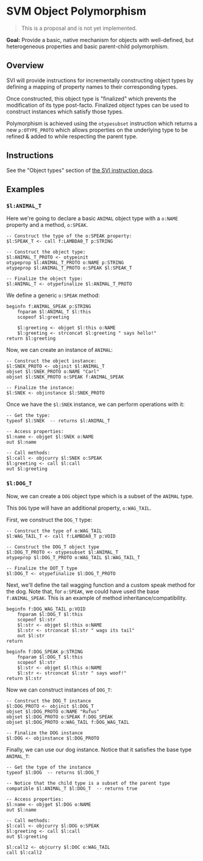# SVM Object Polymorphism

> This is a proposal and is not yet implemented.

**Goal:** Provide a basic, native mechanism for objects with well-defined, but heterogeneous properties and basic parent-child polymorphism.

## Overview

SVI will provide instructions for incrementally constructing object types by defining a mapping of property names to their corresponding types.

Once constructed, this object type is "finalized" which prevents the modification of its type post-facto. Finalized object types can be used to construct instances which satisfy those types.

Polymorphism is achieved using the `otypesubset` instruction which returns a new `p:OTYPE_PROTO` which allows properties on the underlying type to be refined & added to while respecting the parent type.

## Instructions

See the "Object types" section of [the SVI instruction docs](../../vm.md).

## Examples

### `$l:ANIMAL_T`

Here we're going to declare a basic `ANIMAL` object type with a `o:NAME` property and a method, `o:SPEAK`.

```text
-- Construct the type of the o:SPEAK property:
$l:SPEAK_T <- call f:LAMBDA0_T p:STRING

-- Construct the object type:
$l:ANIMAL_T_PROTO <- otypeinit
otypeprop $l:ANIMAL_T_PROTO o:NAME p:STRING
otypeprop $l:ANIMAL_T_PROTO o:SPEAK $l:SPEAK_T

-- Finalize the object type:
$l:ANIMAL_T <- otypefinalize $l:ANIMAL_T_PROTO
```

We define a generic `o:SPEAK` method:

```text
beginfn f:ANIMAL_SPEAK p:STRING
    fnparam $l:ANIMAL_T $l:this
    scopeof $l:greeting
    
    $l:greeting <- objget $l:this o:NAME
    $l:greeting <- strconcat $l:greeting " says hello!"
return $l:greeting
```

Now, we can create an instance of `ANIMAL`:

```text
-- Construct the object instance:
$l:SNEK_PROTO <- objinit $l:ANIMAL_T
objset $l:SNEK_PROTO o:NAME "Carl"
objset $l:SNEK_PROTO o:SPEAK f:ANIMAL_SPEAK

-- Finalize the instance:
$l:SNEK <- objinstance $l:SNEK_PROTO
```

Once we have the `$l:SNEK` instance, we can perform operations with it:

```text
-- Get the type:
typeof $l:SNEK  -- returns $l:ANIMAL_T

-- Access properties:
$l:name <- objget $l:SNEK o:NAME
out $l:name

-- Call methods:
$l:call <- objcurry $l:SNEK o:SPEAK
$l:greeting <- call $l:call
out $l:greeting
```

### `$l:DOG_T`

Now, we can create a `DOG` object type which is a subset of the `ANIMAL` type.

This `DOG` type will have an additional property, `o:WAG_TAIL`.

First, we construct the `DOG_T` type:

```text
-- Construct the type of o:WAG_TAIL
$l:WAG_TAIL_T <- call f:LAMBDA0_T p:VOID

-- Construct the DOG_T object type
$l:DOG_T_PROTO <- otypesubset $l:ANIMAL_T
otypeprop $l:DOG_T_PROTO o:WAG_TAIL $l:WAG_TAIL_T

-- Finalize the DOT_T type
$l:DOG_T <- otypefinalize $l:DOG_T_PROTO
```

Next, we'll define the tail wagging function and a custom speak method for the dog. Note that, for `o:SPEAK`, we could have
used the base `f:ANIMAL_SPEAK`. This is an example of method inheritance/compatibility.

```text
beginfn f:DOG_WAG_TAIL p:VOID
    fnparam $l:DOG_T $l:this
    scopeof $l:str
    $l:str <- objget $l:this o:NAME
    $l:str <- strconcat $l:str " wags its tail"
    out $l:str
return

beginfn f:DOG_SPEAK p:STRING
    fnparam $l:DOG_T $l:this
    scopeof $l:str
    $l:str <- objget $l:this o:NAME
    $l:str <- strconcat $l:str " says woof!"
return $l:str
```

Now we can construct instances of `DOG_T`:

```text
-- Construct the DOG_T instance
$l:DOG_PROTO <- objinit $l:DOG_T
objset $l:DOG_PROTO o:NAME "Rufus"
objset $l:DOG_PROTO o:SPEAK f:DOG_SPEAK
objset $l:DOG_PROTO o:WAG_TAIL f:DOG_WAG_TAIL

-- Finalize the DOG instance
$l:DOG <- objinstance $l:DOG_PROTO
```

Finally, we can use our dog instance. Notice that it satisfies the base type `ANIMAL_T`:

```text
-- Get the type of the instance
typeof $l:DOG  -- returns $l:DOG_T

-- Notice that the child type is a subset of the parent type
compatible $l:ANIMAL_T $l:DOG_T  -- returns true

-- Access properties:
$l:name <- objget $l:DOG o:NAME
out $l:name

-- Call methods:
$l:call <- objcurry $l:DOG o:SPEAK
$l:greeting <- call $l:call
out $l:greeting

$l:call2 <- objcurry $l:DOC o:WAG_TAIL
call $l:call2
```
